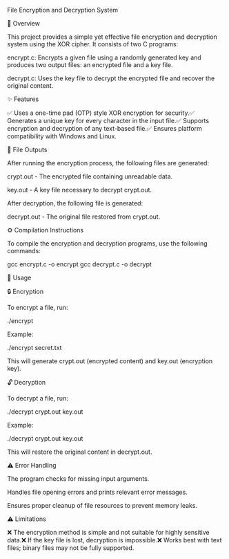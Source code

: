 File Encryption and Decryption System

📌 Overview

This project provides a simple yet effective file encryption and decryption system using the XOR cipher. It consists of two C programs:

encrypt.c: Encrypts a given file using a randomly generated key and produces two output files: an encrypted file and a key file.

decrypt.c: Uses the key file to decrypt the encrypted file and recover the original content.

✨ Features

✅ Uses a one-time pad (OTP) style XOR encryption for security.✅ Generates a unique key for every character in the input file.✅ Supports encryption and decryption of any text-based file.✅ Ensures platform compatibility with Windows and Linux.

📂 File Outputs

After running the encryption process, the following files are generated:

crypt.out - The encrypted file containing unreadable data.

key.out - A key file necessary to decrypt crypt.out.

After decryption, the following file is generated:

decrypt.out - The original file restored from crypt.out.

⚙️ Compilation Instructions

To compile the encryption and decryption programs, use the following commands:

gcc encrypt.c -o encrypt
gcc decrypt.c -o decrypt

🚀 Usage

🔒 Encryption

To encrypt a file, run:

./encrypt <filename>

Example:

./encrypt secret.txt

This will generate crypt.out (encrypted content) and key.out (encryption key).

🔓 Decryption

To decrypt a file, run:

./decrypt crypt.out key.out

Example:

./decrypt crypt.out key.out

This will restore the original content in decrypt.out.

⚠️ Error Handling

The program checks for missing input arguments.

Handles file opening errors and prints relevant error messages.

Ensures proper cleanup of file resources to prevent memory leaks.

⚠️ Limitations

❌ The encryption method is simple and not suitable for highly sensitive data.❌ If the key file is lost, decryption is impossible.❌ Works best with text files; binary files may not be fully supported.
